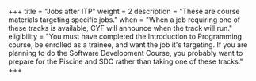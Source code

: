 +++
title = "Jobs after ITP"
weight = 2
description = "These are course materials targeting specific jobs."
when = "When a job requiring one of these tracks is available, CYF will announce when the track will run."
eligibility = "You must have completed the Introduction to Programming course, be enrolled as a trainee, and want the job it's targeting. If you are planning to do the Software Development Course, you probably want to prepare for the Piscine and SDC rather than taking one of these tracks."
+++

